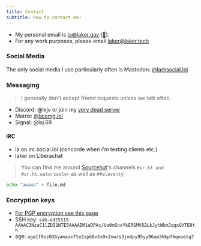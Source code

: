 ```yaml
---
title: Contact
subtitle: How to contact me!
---
```


- My personal email is [la@laker.gay](mailto:la@laker.gay) ([🔑](/.well-known/pgp)).
- For any work purposes, please email [laker@laker.tech](mailto:laker@laker.tech)

### Social Media

The only social media I use particularly often is Mastodon: [@la@social.lol](https://social.lol/@la)

### Messaging

> I generally don't accept friend requests unless we talk often.

- Discord: @lxjv or join my [very dead server](https://laker.tech/discord)
- Matrix: [@la:omg.lol](https://mto.vern.cc/#/@la:omg.lol)
- Signal: @lxj.69

#### IRC

- la on irc.social.lol (concorde when i'm testing clients etc.)
- laker on Liberachat

> You can find me around [Sourcehut](https://sr.ht)'s channels `#sr.ht and #sr.ht.watercooler` as well as `##eleventy`

```bash
echo "awawa" > file.md
```

### Encryption keys

- [For PGP encryption see this page](/pgp)
- SSH key: `ssh-ed25519 AAAAC3NzaC1lZDI1NTE5AAAAIM1eDPAc/Ue0mSnxYkERSMV82LkJytWkmJqqxGYTE9th`
- age: `age1f9ss036yamasx7te2zpk8v5s9x2nwrs3jm4py95yy96am3hkpf6qnuetg7`
